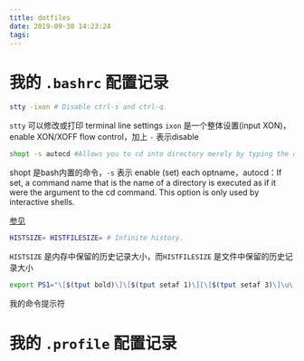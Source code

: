 ```yaml
---
title: dotfiles
date: 2019-09-30 14:23:24
tags:
---
```


# 我的 `.bashrc` 配置记录

```sh
stty -ixon # Disable ctrl-s and ctrl-q.
```

`stty` 可以修改或打印 terminal line settings
`ixon` 是一个整体设置(input XON)，enable XON/XOFF flow control，加上 `-` 表示disable


```sh
shopt -s autocd #Allows you to cd into directory merely by typing the directory name.
```
shopt 是bash内置的命令，`-s` 表示 enable (set) each optname，autocd：If set, a command name that is the name of a directory is executed as if it were the argument to the cd command. This option is only used by interactive shells.

[参见](https://www.gnu.org/software/bash/manual/html_node/The-Shopt-Builtin.html)

```sh
HISTSIZE= HISTFILESIZE= # Infinite history.
```

`HISTSIZE` 是内存中保留的历史记录大小，而`HISTFILESIZE` 是文件中保留的历史记录大小



```sh
export PS1="\[$(tput bold)\]\[$(tput setaf 1)\][\[$(tput setaf 3)\]\u\[$(tput setaf 2)\]@\[$(tput setaf 4)\]\h \[$(tput setaf 5)\]\w\[$(tput setaf 1)\]]\[$(tput setaf 7)\]\\$ \[$(tput sgr0)\]"
```
我的命令提示符

# 我的 `.profile` 配置记录


